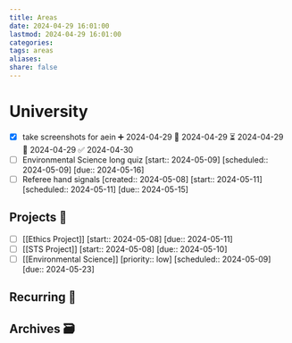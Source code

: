 ```yaml
---
title: Areas
date: 2024-04-29 16:01:00
lastmod: 2024-04-29 16:01:00
categories: 
tags: areas
aliases: 
share: false 
---
```


# University

- [x] take screenshots for aein ➕ 2024-04-29 🛫 2024-04-29 ⏳ 2024-04-29 📅 2024-04-29 ✅ 2024-04-30
- [ ] Environmental Science long quiz  [start:: 2024-05-09]  [scheduled:: 2024-05-09]  [due:: 2024-05-16]
- [ ] Referee hand signals  [created:: 2024-05-08]  [start:: 2024-05-11]  [scheduled:: 2024-05-11]  [due:: 2024-05-15]
## Projects 🎯
- [ ] [[Ethics Project]]  [start:: 2024-05-08]  [due:: 2024-05-11]
- [ ] [[STS Project]]  [start:: 2024-05-08]  [due:: 2024-05-10]
- [ ] [[Environmental Science]]  [priority:: low]  [scheduled:: 2024-05-09]  [due:: 2024-05-23]
## Recurring 🔁



## Archives 🗃️

